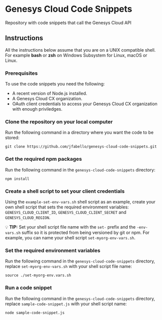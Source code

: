 # Genesys Cloud Code Snippets

Repository with code snippets that call the Genesys Cloud API

## Instructions

All the instructions below assume that you are on a UNIX compatible shell. For example **bash** or **zsh** on Windows Subsystem for Linux, macOS or Linux.

### Prerequisites

To use the code snippets you need the following:

- A recent version of Node.js installed.
- A Genesys Cloud CX organization.
- OAuth client credentials to access your Genesys Cloud CX organization with enough priviledges.

### Clone the repository on your local computer

Run the following command in a directory where you want the code to be stored:

```shell
git clone https://github.com/jfabello/genesys-cloud-code-snippets.git
```

### Get the required npm packages

Run the following command in the `genesys-cloud-code-snippets` directory:

```shell
npm install
```

### Create a shell script to set your client credentials

Using the `example-set-env-vars.sh` shell script as an example, create your own shell script that sets the required environment variables: `GENESYS_CLOUD_CLIENT_ID`, `GENESYS_CLOUD_CLIENT_SECRET` and `GENESYS_CLOUD_REGION`.

💡 **TIP:** Set your shell script file name with the `set-` prefix and the `-env-vars.sh` suffix so it is protected from being versioned by git or npm. For example, you can name your shell script `set-myorg-env-vars.sh`.

### Set the required environment variables

Run the following command in the `genesys-cloud-code-snippets` directory, replace `set-myorg-env-vars.sh` with your shell script file name:

```shell
source ./set-myorg-env.vars.sh
```

### Run a code snippet

Run the following command in the `genesys-cloud-code-snippets` directory, replace `sample-code-snippet.js` with your shell script name:

```shell
node sample-code-snippet.js
```
